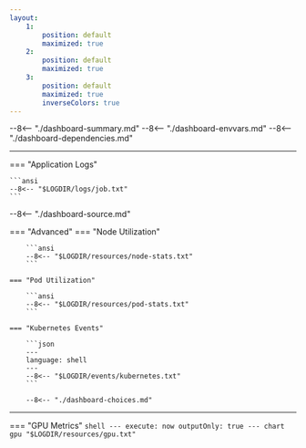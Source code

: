 ```yaml
---
layout:
    1:
        position: default
        maximized: true
    2:
        position: default
        maximized: true
    3:
        position: default
        maximized: true
        inverseColors: true
---
```


--8<-- "./dashboard-summary.md"
--8<-- "./dashboard-envvars.md"
--8<-- "./dashboard-dependencies.md"

---

=== "Application Logs"

    ```ansi
    --8<-- "$LOGDIR/logs/job.txt"
    ```

--8<-- "./dashboard-source.md"

=== "Advanced"
    === "Node Utilization"

        ```ansi
        --8<-- "$LOGDIR/resources/node-stats.txt"
        ```

    === "Pod Utilization"

        ```ansi
        --8<-- "$LOGDIR/resources/pod-stats.txt"
        ```

    === "Kubernetes Events"

        ```json
        ---
        language: shell
        ---
        --8<-- "$LOGDIR/events/kubernetes.txt"
        ```

        --8<-- "./dashboard-choices.md"

---

=== "GPU Metrics"
    ```shell
    ---
    execute: now
    outputOnly: true
    ---
    chart gpu "$LOGDIR/resources/gpu.txt"
    ```
